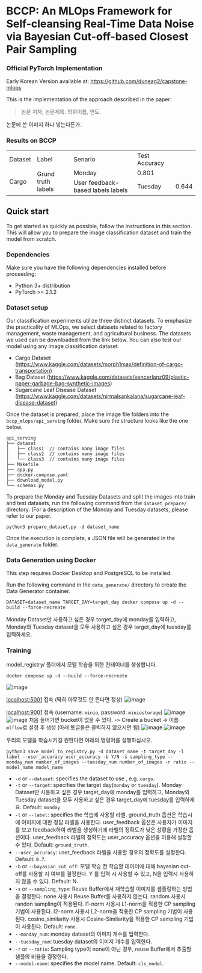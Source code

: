 # BCCP: An MLOps Framework for Self-cleansing Real-Time Data Noise via Bayesian Cut-off-based Closest Pair Sampling
### Official PyTorch Implementation

Early Korean Version available at: https://github.com/duneag2/capstone-mlops

This is the implementation of the approach described in the paper:

> 논문 저자, 논문제목. 학회이름, 연도.

논문에 쓴 이미지 하나 넣는다든가..

### Results on BCCP
<table style="border: 2px;">
  <tr>
    <td> Dataset </td>
    <td> Label </td>
    <td> Senario </td>
    <td> Test Accuracy </td>
  </tr>
  <tr>
    <td rowspan="4"> Cargo </td>
    <td rowspan="2"> Grund truth labels </td>
    <td> Monday </td>
    <td> 0.801 </td>
  </tr>
  <tr>
    <td> User feedback-based labels labels </td>
    <td> Tuesday </td>
    <td> 0.644 </td>
  </tr>
</table>

## Quick start
To get started as quickly as possible, follow the instructions in this section. This will allow you to prepare the image classification dataset and train the model from scratch.

### Dependencies
Make sure you have the following dependencies installed before proceeding:
- Python 3+ distribution
- PyTorch >= 2.1.2

### Dataset setup
Our classification experiments utilize three distinct datasets. To emphasize the practicality of MLOps, we select datasets related to factory management, waste management, and agricultural business. The datasets we used can be downloaded from the link below. You can also test our model using any image classification dataset.
- Cargo Dataset (https://www.kaggle.com/datasets/morph1max/definition-of-cargo-transportation)
- Bag Dataset (https://www.kaggle.com/datasets/vencerlanz09/plastic-paper-garbage-bag-synthetic-images)
- Sugarcane Leaf Disease Dataset (https://www.kaggle.com/datasets/nirmalsankalana/sugarcane-leaf-disease-dataset)

Once the dataset is prepared, place the image file folders into the `bccp_mlops/api_serving` folder. Make sure the structure looks like the one below.
```
api_serving
├── dataset
│   ├── class1  // contains many image files
│   ├── class2  // contains many image files
│   └── class3  // contains many image files
├── Makefile
├── app.py
├── docker-compose.yaml
├── download_model.py
└── schemas.py
```

To prepare the Monday and Tuesday Datasets and split the images into train and test datasets, run the following command from the `dataset_prepare/` directory. (For a description of the Monday and Tuesday datasets, please refer to our paper.
```
python3 prepare_dataset.py -d dataset_name
```

Once the execution is complete, a JSON file will be generated in the `data_generate` folder.

### Data Generation using Docker

This step requires Docker Desktop and PostgreSQL to be installed.

Run the following command in the `data_generate/` directory to create the Data Generator container.

```
DATASET=dataset_name TARGET_DAY=target_day docker compose up -d --build --force-recreate
```

Monday Dataset만 사용하고 싶은 경우 target_day에 monday를 입력하고, Monday와 Tuesday dataset을 모두 사용하고 싶은 경우 target_day에 tuesday를 입력하세요.

### Training

model_registry/ 폴더에서 모델 학습을 위한 컨테이너를 생성합니다.

```
docker compose up -d --build --force-recreate
```

 ![image](https://github.com/duneag2/capstone-mlops/assets/137387521/f51d472d-3748-406c-b65c-664c7a8cf310)




  [localhost:5001](http://localhost:5001/) 접속 (딱히 아무것도 안 뜬다면 정상)
  ![image](https://github.com/duneag2/capstone-mlops/assets/137387521/ac82e811-0ed8-4b86-b287-537e045b9e0f)


  [localhost:9001](http://localhost:9001/) 접속 (username: `minio`, password: `miniostorage`)
  ![image](https://github.com/duneag2/capstone-mlops/assets/137387521/e4d6ad20-c912-4b6c-a9d9-b6b70dc8e0e7)
  ![image](https://github.com/duneag2/capstone-mlops/assets/137387521/b6bdf68a-5243-48de-a331-336661b4e4c1)
  처음 들어가면 bucket이 없을 수 있다. -> Create a bucket -> 이름 `mlflow`로 설정 후 생성 (아래 토글들은 클릭하지 않으시면 됨)
  ![image](https://github.com/duneag2/capstone-mlops/assets/137387521/43c2f4c9-9cce-4087-891a-bcbb483a1106)
  ![image](https://github.com/duneag2/capstone-mlops/assets/137387521/7cac725f-50f1-49cb-9946-1ef7ce19b486)





우리의 모델을 학습시키길 원한다면 아래의 명령어를 실행하십시오.

```
python3 save_model_to_registry.py -d dataset_name -t target_day -l label --user_accuracy user_accuracy -b Y/N -s sampling_type --monday_num number_of_images --tuesday_num number_of_images -r ratio --model_name model_name
```

- `-d` or `--dataset`: specifies the dataset to use , e.g. `cargo`.
- `-t` or `--target`: specifies the target day(`monday` or `tuesday`). Monday Dataset만 사용하고 싶은 경우 target_day에 monday를 입력하고, Monday와 Tuesday dataset을 모두 사용하고 싶은 경우 target_day에 tuesday를 입력하세요. Default: `monday`
- `-l` or `--label`: specifies the 학습에 사용할 라벨. ground_truth 옵션은 학습시에 이미지에 대한 정답 라벨을 사용한다. user_feedback 옵션은 사용자가 이미지를 보고 feedback하여 라벨을 생성하기에 라벨의 정확도가 낮은 상황을 가정한 옵션이다. user_feedback 라벨의 정확도는 user_accuracy 옵션을 이용해 설정할 수 있다.  Default: `ground_truth`.
- `--user_accuracy`: user_feedback 라벨을 사용할 경우의 정확도를 설정한다. Default: `0.7`.
- `-b` or `--bayasian_cut_off`: 모델 학습 전 학습할 데이터에 대해 bayesian cut-off를 사용할 지 여부를 결정한다. Y 를 입력 시 사용할 수 있고, N을 입력시 사용하지 않을 수 있다. Default: N.
- `-s` or `--sampling_type`: Reuse Buffer에서 재학습할 이미지를 샘플링하는 방법을 결정한다. none 사용시 Reuse Buffer를 사용하지 않는다. random 사용시 randon sampling이 적용된다. l1-norm 사용시 L1-norm을 적용한 CP sampling 기법이 사용된다.  l2-norm 사용시 L2-norm을 적용한 CP sampling 기법이 사용된다.  cosine_similarity 사용시 Cosine-Similarity을 적용한 CP sampling 기법이 사용된다. Default: `none`.
- `--monday_num`: monday dataset의 이미지 개수를 입력한다.
- `--tuesday_num`: tuesday dataset의 이미지 개수를 입력한다.
- `-r` or `--ratio`: Sampling type이 none이 아닌 경우, reuse Buffer에서 추출할 샘플의 비율을 결정한다.
- `--model-name`: specifies the model name. Default: `cls_model`.
